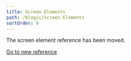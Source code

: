 ```yaml
---
title: Screen Elements
path: /Blogic/Screen Elements
sortOrder: 9
---
```


The screen element reference has been moved.

[Go to new reference](../../ui/blogic-screen-elements/blogic-screen-elements.md)
